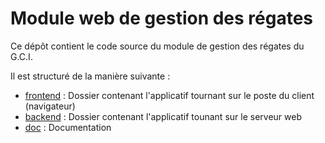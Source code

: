 # Module web de gestion des régates

Ce dépôt contient le code source du module de gestion des régates du G.C.I.

Il est structuré de la manière suivante :
* [frontend](./frontend/README.md) : Dossier contenant l'applicatif tournant sur le poste du client (navigateur)
* [backend](./backend/README.md) : Dossier contenant l'applicatif tounant sur le serveur web
* [doc](doc/README.md) : Documentation